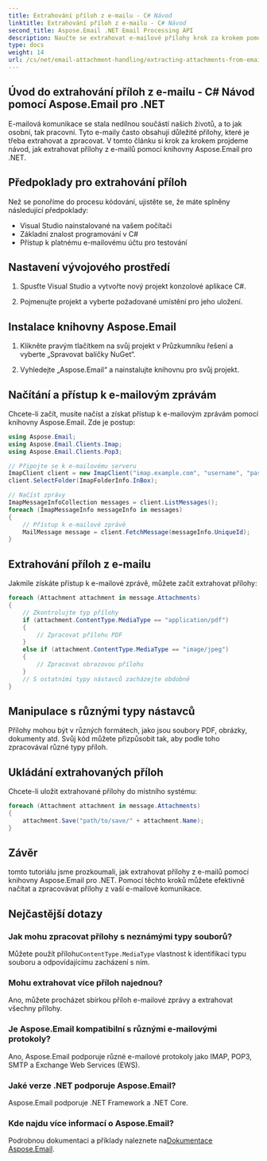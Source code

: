 ```yaml
---
title: Extrahování příloh z e-mailu - C# Návod
linktitle: Extrahování příloh z e-mailu - C# Návod
second_title: Aspose.Email .NET Email Processing API
description: Naučte se extrahovat e-mailové přílohy krok za krokem pomocí Aspose.Email pro .NET. Zvládněte různé formáty a snadno ukládejte.
type: docs
weight: 14
url: /cs/net/email-attachment-handling/extracting-attachments-from-email-csharp-walkthrough/
---
```


## Úvod do extrahování příloh z e-mailu - C# Návod pomocí Aspose.Email pro .NET

E-mailová komunikace se stala nedílnou součástí našich životů, a to jak osobní, tak pracovní. Tyto e-maily často obsahují důležité přílohy, které je třeba extrahovat a zpracovat. V tomto článku si krok za krokem projdeme návod, jak extrahovat přílohy z e-mailů pomocí knihovny Aspose.Email pro .NET.

## Předpoklady pro extrahování příloh

Než se ponoříme do procesu kódování, ujistěte se, že máte splněny následující předpoklady:

- Visual Studio nainstalované na vašem počítači
- Základní znalost programování v C#
- Přístup k platnému e-mailovému účtu pro testování

## Nastavení vývojového prostředí

1. Spusťte Visual Studio a vytvořte nový projekt konzolové aplikace C#.

2. Pojmenujte projekt a vyberte požadované umístění pro jeho uložení.

## Instalace knihovny Aspose.Email

1. Klikněte pravým tlačítkem na svůj projekt v Průzkumníku řešení a vyberte „Spravovat balíčky NuGet“.

2. Vyhledejte „Aspose.Email“ a nainstalujte knihovnu pro svůj projekt.

## Načítání a přístup k e-mailovým zprávám

Chcete-li začít, musíte načíst a získat přístup k e-mailovým zprávám pomocí knihovny Aspose.Email. Zde je postup:

```csharp
using Aspose.Email;
using Aspose.Email.Clients.Imap;
using Aspose.Email.Clients.Pop3;

// Připojte se k e-mailovému serveru
ImapClient client = new ImapClient("imap.example.com", "username", "password");
client.SelectFolder(ImapFolderInfo.InBox);

// Načíst zprávy
ImapMessageInfoCollection messages = client.ListMessages();
foreach (ImapMessageInfo messageInfo in messages)
{
    // Přístup k e-mailové zprávě
    MailMessage message = client.FetchMessage(messageInfo.UniqueId);
}
```

## Extrahování příloh z e-mailu

Jakmile získáte přístup k e-mailové zprávě, můžete začít extrahovat přílohy:

```csharp
foreach (Attachment attachment in message.Attachments)
{
    // Zkontrolujte typ přílohy
    if (attachment.ContentType.MediaType == "application/pdf")
    {
        // Zpracovat přílohu PDF
    }
    else if (attachment.ContentType.MediaType == "image/jpeg")
    {
        // Zpracovat obrazovou přílohu
    }
    // S ostatními typy nástavců zacházejte obdobně
}
```

## Manipulace s různými typy nástavců

Přílohy mohou být v různých formátech, jako jsou soubory PDF, obrázky, dokumenty atd. Svůj kód můžete přizpůsobit tak, aby podle toho zpracovával různé typy příloh.

## Ukládání extrahovaných příloh

Chcete-li uložit extrahované přílohy do místního systému:

```csharp
foreach (Attachment attachment in message.Attachments)
{
    attachment.Save("path/to/save/" + attachment.Name);
}
```

## Závěr

tomto tutoriálu jsme prozkoumali, jak extrahovat přílohy z e-mailů pomocí knihovny Aspose.Email pro .NET. Pomocí těchto kroků můžete efektivně načítat a zpracovávat přílohy z vaší e-mailové komunikace.

## Nejčastější dotazy

### Jak mohu zpracovat přílohy s neznámými typy souborů?

 Můžete použít přílohu`ContentType.MediaType` vlastnost k identifikaci typu souboru a odpovídajícímu zacházení s ním.

### Mohu extrahovat více příloh najednou?

Ano, můžete procházet sbírkou příloh e-mailové zprávy a extrahovat všechny přílohy.

### Je Aspose.Email kompatibilní s různými e-mailovými protokoly?

Ano, Aspose.Email podporuje různé e-mailové protokoly jako IMAP, POP3, SMTP a Exchange Web Services (EWS).

### Jaké verze .NET podporuje Aspose.Email?

Aspose.Email podporuje .NET Framework a .NET Core.

### Kde najdu více informací o Aspose.Email?

 Podrobnou dokumentaci a příklady naleznete na[Dokumentace Aspose.Email](https://reference.aspose.com/email/net/).